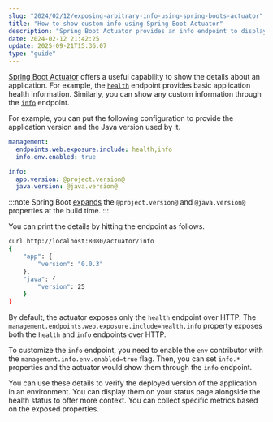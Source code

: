 ```yaml
---
slug: "2024/02/12/exposing-arbitrary-info-using-spring-boots-actuator"
title: "How to show custom info using Spring Boot Actuator"
description: "Spring Boot Actuator provides an info endpoint to display application details. You can customize it to include metadata, build information, and custom properties."
date: 2024-02-12 21:42:25
update: 2025-09-21T15:36:07
type: "guide"
---
```


[Spring Boot Actuator](https://docs.spring.io/spring-boot/docs/current/reference/html/actuator.html) offers a useful capability to show the details about an application. For example, the [`health`](https://docs.spring.io/spring-boot/docs/current/reference/html/actuator.html#actuator.endpoints.health) endpoint provides basic application health information. Similarly, you can show any custom information through the [`info`](https://docs.spring.io/spring-boot/docs/current/reference/html/actuator.html#actuator.endpoints.info) endpoint.

For example, you can put the following configuration to provide the application version and the Java version used by it.

```yml {6..7} title="application.yml"
management:
  endpoints.web.exposure.include: health,info
  info.env.enabled: true

info:
  app.version: @project.version@
  java.version: @java.version@
```

:::note
Spring Boot [expands](https://docs.spring.io/spring-boot/how-to/properties-and-configuration.html#howto.properties-and-configuration.expand-properties) the `@project.version@` and `@java.version@` properties at the build time.
:::

You can print the details by hitting the endpoint as follows.

```sh prompt{1}
curl http://localhost:8080/actuator/info
{
	"app": {
		"version": "0.0.3"
	},
	"java": {
		"version": 25
	}
}
```

By default, the actuator exposes only the `health` endpoint over HTTP. The `management.endpoints.web.exposure.include=health,info` property exposes both the `health` and `info` endpoints over HTTP.

To customize the `info` endpoint, you need to enable the `env` contributor with the `management.info.env.enabled=true` flag. Then, you can set `info.*` properties and the actuator would show them through the `info` endpoint. 

You can use these details to verify the deployed version of the application in an environment. You can display them on your status page alongside the health status to offer more context. You can collect specific metrics based on the exposed properties.
